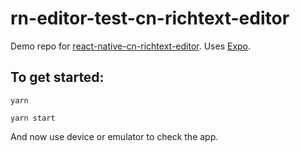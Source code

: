 # rn-editor-test-cn-richtext-editor

Demo repo for [react-native-cn-richtext-editor](https://github.com/imnapo/react-native-cn-richtext-editor).
Uses [Expo](https://expo.io/).

## To get started:
```
yarn
```
```
yarn start
```
And now use device or emulator to check the app.
